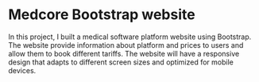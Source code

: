 <h1>Medcore Bootstrap website</h1>

In this project, I built a medical software platform website using Bootstrap. The website provide information about platform and prices to users and allow them to book different tariffs. The website will have a responsive design that adapts to different screen sizes and optimized for mobile devices.

